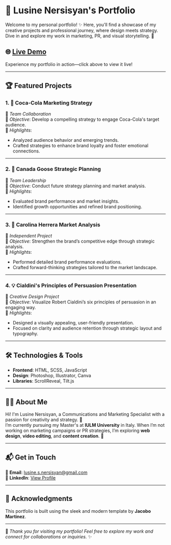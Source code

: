 # 🎨 Lusine Nersisyan's Portfolio

Welcome to my personal portfolio! ✨ Here, you'll find a showcase of my creative projects and professional journey, where design meets strategy. Dive in and explore my work in marketing, PR, and visual storytelling. 🚀

## 🌐 [Live Demo](#)  
Experience my portfolio in action—click above to view it live!

---

## 🏆 Featured Projects

### 1. **🥤 Coca-Cola Marketing Strategy**
📌 *Team Collaboration*  
📝 *Objective*: Develop a compelling strategy to engage Coca-Cola's target audience.  
🔑 *Highlights*:  
- Analyzed audience behavior and emerging trends.  
- Crafted strategies to enhance brand loyalty and foster emotional connections.  

---

### 2. **🦅 Canada Goose Strategic Planning**
📌 *Team Leadership*  
📝 *Objective*: Conduct future strategy planning and market analysis.  
🔑 *Highlights*:  
- Evaluated brand performance and market insights.  
- Identified growth opportunities and refined brand positioning.

---

### 3. **👗 Carolina Herrera Market Analysis**
📌 *Independent Project*  
📝 *Objective*: Strengthen the brand’s competitive edge through strategic analysis.  
🔑 *Highlights*:  
- Performed detailed brand performance evaluations.  
- Crafted forward-thinking strategies tailored to the market landscape.

---

### 4. **💡 Cialdini's Principles of Persuasion Presentation**
📌 *Creative Design Project*  
📝 *Objective*: Visualize Robert Cialdini’s six principles of persuasion in an engaging way.  
🔑 *Highlights*:  
- Designed a visually appealing, user-friendly presentation.  
- Focused on clarity and audience retention through strategic layout and typography.

---

## 🛠️ Technologies & Tools

- **Frontend**: HTML, SCSS, JavaScript  
- **Design**: Photoshop, Illustrator, Canva  
- **Libraries**: ScrollReveal, Tilt.js  

---

## 👩‍💻 About Me

Hi! I'm Lusine Nersisyan, a Communications and Marketing Specialist with a passion for creativity and strategy. 🎯  
I’m currently pursuing my Master's at **IULM University** in Italy. When I’m not working on marketing campaigns or PR strategies, I’m exploring **web design**, **video editing**, and **content creation**. 🌟

---

## 📬 Get in Touch

📧 **Email**: [lusine.s.nersisyan@gmail.com](mailto:lusine.s.nersisyan@gmail.com)  
🔗 **LinkedIn**: [View Profile](https://www.linkedin.com/in/lusinenersisyan/)  

---

## 📝 Acknowledgments

This portfolio is built using the sleek and modern template by **Jacobo Martinez**.  

---

🌟 *Thank you for visiting my portfolio! Feel free to explore my work and connect for collaborations or inquiries.* ✨
